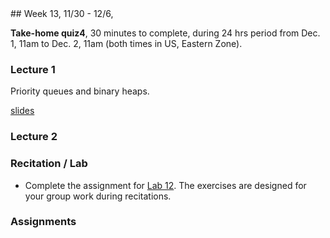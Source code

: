 <div class="week">

<div class="week_heading" markdown="1">
## Week 13, 11/30 - 12/6,
</div>

<div class="column_materials"  markdown="1">


__Take-home quiz4__, 30 minutes to complete, during 24 hrs period from
Dec. 1, 11am to Dec. 2, 11am (both times in US, Eastern Zone). <br>



### Lecture 1

Priority queues and binary heaps.

[slides](slides/13-priority_queues.html)

### Lecture 2



### Recitation / Lab

- Complete the assignment for [Lab 12](labs/lab12). The exercises are designed for your group work during recitations.


</div>

<div class="column_assign"  markdown="1">

### Assignments

</div>
</div>
